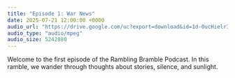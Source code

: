 ```yaml
---
title: "Episode 1: War News"
date: 2025-07-21 12:00:00 +0000
audio_url: "https://drive.google.com/uc?export=download&id=1d-0ucHielr3Gx3BV64KwnI_ckn5eseya"
audio_type: "audio/mpeg"
audio_size: 5242880
---
```


Welcome to the first episode of the Rambling Bramble Podcast. In this ramble, we wander through thoughts about stories, silence, and sunlight.
